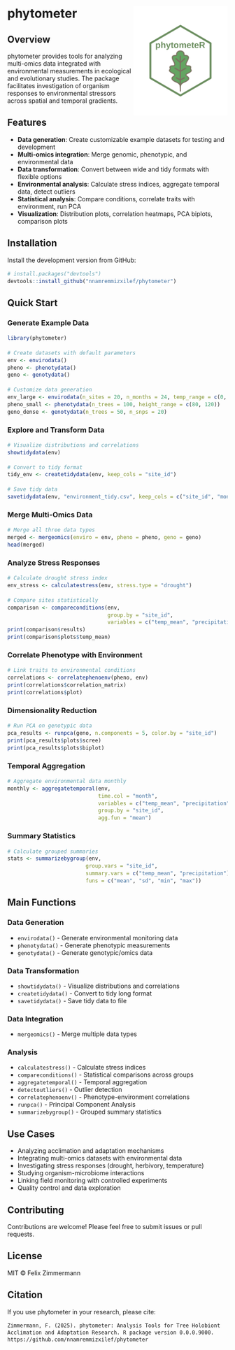 # phytometer <img src="inst/hex/logo.png" align="right" height="250" />

## Overview

phytometer provides tools for analyzing multi-omics data integrated with environmental measurements in ecological and evolutionary studies. The package facilitates investigation of organism responses to environmental stressors across spatial and temporal gradients.

## Features

- **Data generation**: Create customizable example datasets for testing and development
- **Multi-omics integration**: Merge genomic, phenotypic, and environmental data
- **Data transformation**: Convert between wide and tidy formats with flexible options
- **Environmental analysis**: Calculate stress indices, aggregate temporal data, detect outliers
- **Statistical analysis**: Compare conditions, correlate traits with environment, run PCA
- **Visualization**: Distribution plots, correlation heatmaps, PCA biplots, comparison plots

## Installation

Install the development version from GitHub:
```r
# install.packages("devtools")
devtools::install_github("nnamremmizxilef/phytometer")
```

## Quick Start

### Generate Example Data
```r
library(phytometer)

# Create datasets with default parameters
env <- envirodata()
pheno <- phenotydata()
geno <- genotydata()

# Customize data generation
env_large <- envirodata(n_sites = 20, n_months = 24, temp_range = c(0, 30))
pheno_small <- phenotydata(n_trees = 100, height_range = c(80, 120))
geno_dense <- genotydata(n_trees = 50, n_snps = 20)
```

### Explore and Transform Data
```r
# Visualize distributions and correlations
showtidydata(env)

# Convert to tidy format
tidy_env <- createtidydata(env, keep_cols = "site_id")

# Save tidy data
savetidydata(env, "environment_tidy.csv", keep_cols = c("site_id", "month"))
```

### Merge Multi-Omics Data
```r
# Merge all three data types
merged <- mergeomics(enviro = env, pheno = pheno, geno = geno)
head(merged)
```

### Analyze Stress Responses
```r
# Calculate drought stress index
env_stress <- calculatestress(env, stress.type = "drought")

# Compare sites statistically
comparison <- compareconditions(env, 
                                group.by = "site_id",
                                variables = c("temp_mean", "precipitation"))
print(comparison$results)
print(comparison$plots$temp_mean)
```

### Correlate Phenotype with Environment
```r
# Link traits to environmental conditions
correlations <- correlatephenoenv(pheno, env)
print(correlations$correlation_matrix)
print(correlations$plot)
```

### Dimensionality Reduction
```r
# Run PCA on genotypic data
pca_results <- runpca(geno, n.components = 5, color.by = "site_id")
print(pca_results$plots$scree)
print(pca_results$plots$biplot)
```

### Temporal Aggregation
```r
# Aggregate environmental data monthly
monthly <- aggregatetemporal(env, 
                             time.col = "month",
                             variables = c("temp_mean", "precipitation"),
                             group.by = "site_id",
                             agg.fun = "mean")
```

### Summary Statistics
```r
# Calculate grouped summaries
stats <- summarizebygroup(env,
                         group.vars = "site_id",
                         summary.vars = c("temp_mean", "precipitation"),
                         funs = c("mean", "sd", "min", "max"))
```

## Main Functions

### Data Generation
- `envirodata()` - Generate environmental monitoring data
- `phenotydata()` - Generate phenotypic measurements
- `genotydata()` - Generate genotypic/omics data

### Data Transformation
- `showtidydata()` - Visualize distributions and correlations
- `createtidydata()` - Convert to tidy long format
- `savetidydata()` - Save tidy data to file

### Data Integration
- `mergeomics()` - Merge multiple data types

### Analysis
- `calculatestress()` - Calculate stress indices
- `compareconditions()` - Statistical comparisons across groups
- `aggregatetemporal()` - Temporal aggregation
- `detectoutliers()` - Outlier detection
- `correlatephenoenv()` - Phenotype-environment correlations
- `runpca()` - Principal Component Analysis
- `summarizebygroup()` - Grouped summary statistics

## Use Cases

- Analyzing acclimation and adaptation mechanisms
- Integrating multi-omics datasets with environmental data
- Investigating stress responses (drought, herbivory, temperature)
- Studying organism-microbiome interactions
- Linking field monitoring with controlled experiments
- Quality control and data exploration

## Contributing

Contributions are welcome! Please feel free to submit issues or pull requests.

## License

MIT © Felix Zimmermann

## Citation

If you use phytometer in your research, please cite:
```
Zimmermann, F. (2025). phytometer: Analysis Tools for Tree Holobiont 
Acclimation and Adaptation Research. R package version 0.0.0.9000.
https://github.com/nnamremmizxilef/phytometer
```